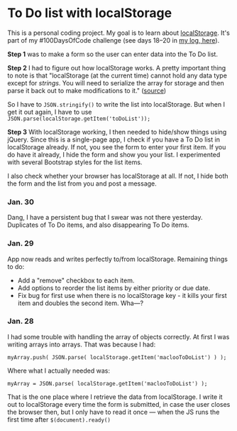 # To Do list with localStorage

This is a personal coding project. My goal is to learn about [localStorage](https://developer.mozilla.org/en-US/docs/Web/API/Web_Storage_API). It's part of my #100DaysOfCode challenge (see days 18–20 in [my log, here](https://github.com/macloo/100-days-of-code/blob/master/log.md)).

**Step 1** was to make a form so the user can enter data into the To Do list.

**Step 2** I had to figure out how localStorage works. A pretty important thing to note is that "localStorage (at the current time) cannot hold any data type except for *strings*. You will need to serialize the array for storage and then parse it back out to make modifications to it." ([source](http://stackoverflow.com/questions/16083919/push-json-objects-to-array-in-localstorage))

So I have to `JSON.stringify()` to write the list into localStorage. But when I get it out again, I have to use `JSON.parse(localStorage.getItem('toDoList'));`

**Step 3** With localStorage working, I then needed to hide/show things using jQuery. Since this is a single-page app, I check if you have a To Do list in localStorage already. If not, you see the form to enter your first item. If you do have it already, I hide the form and show you your list. I experimented with several Bootstrap styles for the list items.

I also check whether your browser has localStorage at all. If not, I hide both the form and the list from you and post a message.

### Jan. 30

Dang, I have a persistent bug that I swear was not there yesterday. Duplicates of To Do items, and also disappearing To Do items.

### Jan. 29

App now reads and writes perfectly to/from localStorage. Remaining things to do:

* Add a "remove" checkbox to each item.
* Add options to reorder the list items by either priority or due date.
* Fix bug for first use when there is no localStorage key - it kills your first item and doubles the second item. Wha—?

### Jan. 28

I had some trouble with handling the array of objects correctly. At first I was writing arrays into arrays. That was because I had:

`myArray.push( JSON.parse( localStorage.getItem('maclooToDoList') ) );`

Where what I actually needed was:

`myArray = JSON.parse( localStorage.getItem('maclooToDoList') );`

That is the one place where I retrieve the data from localStorage. I write it out to localStorage every time the form is submitted, in case the user closes the browser then, but I only have to read it once — when the JS runs the first time after `$(document).ready()`
